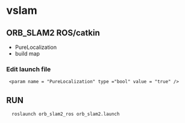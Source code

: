 # vslam
## ORB_SLAM2 ROS/catkin
* PureLocalization
* build map
### Edit launch file
``` launch
 <param name = "PureLocalization" type ="bool" value = "true" />
 ```
## RUN
```shell
  roslaunch orb_slam2_ros orb_slam2.launch
```
